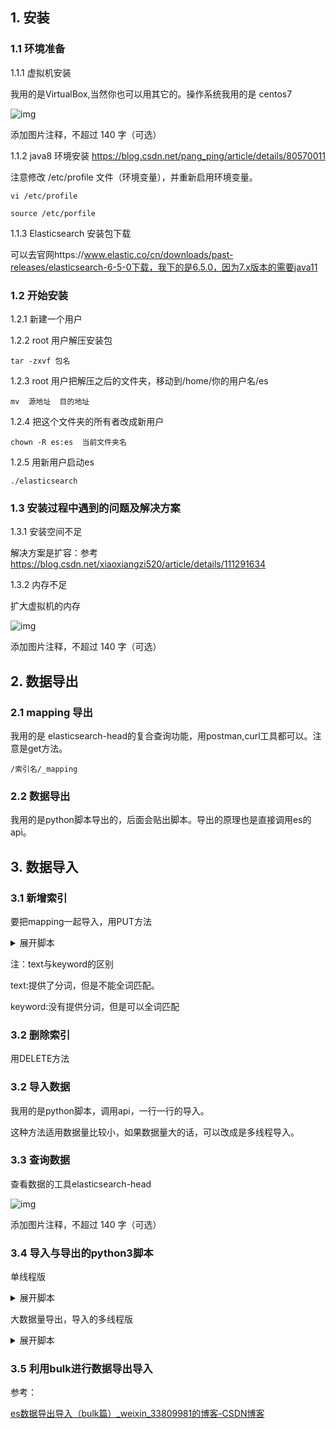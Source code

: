 ## 1. 安装

### 1.1 环境准备

1.1.1 虚拟机安装

我用的是VirtualBox,当然你也可以用其它的。操作系统我用的是 centos7

![img](https://pica.zhimg.com/80/v2-3b4cb6a32c9b743a2072cb06f5735173_720w.jpg?source=d16d100b)





添加图片注释，不超过 140 字（可选）

1.1.2 java8 环境安装 https://blog.csdn.net/pang_ping/article/details/80570011

注意修改 /etc/profile 文件（环境变量），并重新启用环境变量。

```
vi /etc/profile

source /etc/porfile
```

1.1.3 Elasticsearch 安装包下载

可以去官网https://www.elastic.co/cn/downloads/past-releases/elasticsearch-6-5-0下载，我下的是6.5.0，因为7.x版本的需要java11

### 1.2 开始安装

1.2.1 新建一个用户

1.2.2 root 用户解压安装包

```
tar -zxvf 包名
```

1.2.3 root 用户把解压之后的文件夹，移动到/home/你的用户名/es

```
mv  源地址  目的地址
```

1.2.4 把这个文件夹的所有者改成新用户

```
chown -R es:es  当前文件夹名
```

1.2.5 用新用户启动es

```
./elasticsearch
```

### 1.3 安装过程中遇到的问题及解决方案

1.3.1 安装空间不足

解决方案是扩容：参考 https://blog.csdn.net/xiaoxiangzi520/article/details/111291634

1.3.2 内存不足

扩大虚拟机的内存

![img](https://pica.zhimg.com/80/v2-8c0ca4e957430186d1cbd366b84eadfb_720w.jpg?source=d16d100b)





添加图片注释，不超过 140 字（可选）

## 2. 数据导出

### 2.1 mapping 导出

我用的是  elasticsearch-head的复合查询功能，用postman,curl工具都可以。注意是get方法。

```
/索引名/_mapping
```

### 2.2 数据导出

我用的是python脚本导出的，后面会贴出脚本。导出的原理也是直接调用es的api。

## 3. 数据导入

### 3.1 新增索引

要把mapping一起导入，用PUT方法
<details>
<summary>展开脚本</summary>
<pre><code>
/索引名

{
  "mappings": {
    "tbtp_exam_people_rel": {
      "properties": {
        "@timestamp": {
          "type": "date"
        },
        "@version": {
          "type": "text",
          "fields": {
            "keyword": {
              "type": "keyword",
              "ignore_above": 256
            }
          }
        },
        "client_id": {
          "type": "keyword"
        },
        "course_durations": {
          "type": "double"
        },
        "course_hours": {
          "type": "double"
        },
        "del": {
          "type": "keyword"
        },
        "exam_count": {
          "type": "text"
        },
        "exam_id": {
          "type": "keyword"
        },
        "exam_name": {
          "type": "text",
          "fields": {
            "keyword": {
              "type": "keyword",
              "ignore_above": 256
            }
          }
        },
        "exam_time": {
          "type": "date",
          "format": "yyyy-MM-dd HH:mm:ss"
        },
        "hash": {
          "type": "keyword"
        },
        "id": {
          "type": "keyword"
        },
        "org_id": {
          "type": "text",
          "fields": {
            "keyword": {
              "type": "keyword",
              "ignore_above": 256
            }
          }
        },
        "playback_progress": {
          "type": "integer"
        },
        "query": {
          "properties": {
            "match_all": {
              "type": "object"
            }
          }
        },
        "real_name": {
          "type": "text"
        },
        "reserve_field1": {
          "type": "keyword"
        },
        "reserve_field2": {
          "type": "keyword"
        },
        "reserve_field3": {
          "type": "keyword"
        },
        "score": {
          "type": "double"
        },
        "source_client": {
          "type": "text"
        },
        "source_sys": {
          "type": "keyword"
        },
        "use_time": {
          "type": "integer",
          "index": false
        },
        "user_0826": {
          "type": "double"
        },
        "user_name": {
          "type": "text"
        },
        "year": {
          "type": "long"
        }
      }
    }
  }
}
</code></pre>
</details>

注：text与keyword的区别

text:提供了分词，但是不能全词匹配。

keyword:没有提供分词，但是可以全词匹配

### 3.2 删除索引

用DELETE方法

### 3.2 导入数据

我用的是python脚本，调用api，一行一行的导入。

这种方法适用数据量比较小，如果数据量大的话，可以改成是多线程导入。

### 3.3 查询数据

查看数据的工具elasticsearch-head

![img](https://pica.zhimg.com/80/v2-91bad32d8ae9f6bd5d8ce634627aa81c_720w.jpg?source=d16d100b)





添加图片注释，不超过 140 字（可选）

### 3.4 导入与导出的python3脚本

单线程版
<details>
<summary>展开脚本</summary>
<pre><code>
import json
import os
import sys
import time
import urllib.request

class exportEsData():
    size = 10000
    dirs = "C:\\Users\\abc\\Desktop\\es导入导出\\"  #保存数据的目录
    def __init__(self, url, index, type):
        self.url = url + "/" + index + "/" + type + "/_search"
        self.index = index
        self.type = type

    def exportData(self):
        print("export data begin...")
        begin = time.time()
        try:
            os.remove(self.dirs + self.index + "_" + self.type + ".json")
        except:
            fp = open(self.dirs + self.index + "_" + self.type + ".json", 'w', encoding='utf-8')
        msg = urllib.request.urlopen(self.url).read()
        print(msg)
        obj = json.loads(msg)
        num = obj["hits"]["total"]
        start = 0
        end = int(num / self.size) + 1
        while (start < end):
            msg = urllib.request.urlopen(self.url + "?from=" + str(start * self.size) + "&size=" + str(self.size)).read()
            self.writeFile(msg)
            start = start + 1
        print("export data end!!!\n\t total consuming time:" + str(time.time() - begin) + "s")

    def writeFile(self, msg):
        obj = json.loads(msg)
        vals = obj["hits"]["hits"]
        try:
            f = open(self.dirs+self.index + "_" + self.type + ".json", "a", encoding='utf-8')
            for val in vals:
                a = json.dumps(val["_source"], ensure_ascii=False)
                f.write(a + "\n")
        finally:
            f.flush()
            f.close()


class importEsData():
    dirs = "C:\\Users\\adb\\Desktop\\es导入导出\\"
    def __init__(self, url, index, type):
        self.url = url + "/" + index + "/" + type
        self.index = index
        self.type = type

    def importData(self):
        print("import data begin...")
        begin = time.time()
        try:
            f = open(self.dirs+self.index + "_" + self.type + ".json", "r",encoding='utf-8')
            i = 0
            for line in f:
                i = i + 1
                print(i)
                self.post(line.encode("utf-8"))
        finally:
            f.close()
        print("import data end!!!\n\t total consuming time:" + str(time.time() - begin) + "s")

    def post(self, data):
        req = urllib.request.Request(self.url, data, {"Content-Type": "application/json; charset=UTF-8"})
        urllib.request.urlopen(req)


if __name__ == '__main__':
    index = "****" #索引名
    type = "***"  
    exportEsData("http://*****:9200", index, type).exportData()  #导出数据
    
    importEsData("http://****:9200", index, type).importData()  #导入数据
</code></pre>
</details>


大数据量导出，导入的多线程版
<details>
<summary>展开脚本</summary>
<pre><code>
import json
import threading
import time
import urllib.request
from pip._vendor import requests
from concurrent.futures import ThreadPoolExecutor

def get_all_es_data(host,index,type):
    dirs = "C:\\Users\\**\\Desktop\\es导入导出\\"
    query = {}
    host = host + "/"
    i = 0
    # 每次取的数据量
    size = 10000
    scroll_id = None
    try:
        while size == 10000:
            if not scroll_id:
                query["size"] = size
                curr_url = host+index+"/"+type+"/" + '_search?scroll=1m'
                response = requests.post(curr_url, json.dumps(query), headers={'content-type': 'application/json'})
            else:
                curr_url = host + '_search/scroll?scroll=1m&scroll_id=' + scroll_id
                response = requests.get(curr_url)
            if response:
                response = json.loads(response.text)
                scroll_id = response['_scroll_id']
                response_data = [doc["_source"] for doc in response['hits']['hits']]
                size = len(response_data)
                print("import data begin..."+str(size))
                try:
                    f = open(dirs + index + "_" + type + "_"+str(i)+".json", "a", encoding='utf-8')
                    for val in response_data:
                        a = json.dumps(val, ensure_ascii=False)
                        f.write(a + "\n")
                    i = i + 1
                finally:
                    f.flush()
                    f.close()

    except Exception as err:
        pass
class myThread (threading.Thread):
    def __init__(self, name,host,index,type):
        threading.Thread.__init__(self)
        self.name = name
        self.host = host
        self.index = index
        self.type = type
    def run(self):
        importEsData(self.host, self.index, self.type,self.name).importData()

class importEsData():
    dirs = "C:\\Users\\**\\Desktop\\es导入导出\\"
    def __init__(self, url, index, type, name):
        self.url = url + "/" + index + "/" + type
        self.index = index
        self.type = type
        self.name = name

    def importData(self):
        print("import data begin...")
        begin = time.time()
        try:
            f = open(self.dirs+self.index + "_" + self.type + "_" + self.name +".json", "r",encoding='utf-8')
            i = 0
            for line in f:
                i = i + 1
                print("tread"+self.name+"--------"+str(i)+"\n")
                self.post(line.encode("utf-8"))
        finally:
            f.close()
        print("import data end!!!\n\t total consuming time:" + str(time.time() - begin) + "s")

    def post(self, data):
        req = urllib.request.Request(self.url, data, {"Content-Type": "application/json; charset=UTF-8"})
        urllib.request.urlopen(req)

if __name__ == '__main__':
    index = "****"
    type = "***"
    host = "http://***:9200"
    # host = "http://***:9200"
    # thread0 = myThread(0,host,index,type)
    # thread1 = myThread(1,host,index,type)
    # thread0.start()
    # thread1.start()
    # thread0.join()
    # thread1.join()
    # get_all_es_data(host,index,type)

    thread_pool = ThreadPoolExecutor(100)
    futures = []
    for i in range(68):
        thread = myThread(i,host,index,type)
        # sumit(方法名，参数)
        future1 = thread_pool.submit(thread.run)
        futures.append(future1)


    def get_call_back(future):
        # 监听任务执行结果，当前线程一直阻塞知道有结果，但是不阻塞主线程
        print(future.result())


    for future in futures:
        # 添加监听
        future.add_done_callback(get_call_back)

    print('main thread')
    thread_pool.shutdown()
</code></pre>
</details>

### 3.5 利用bulk进行数据导出导入

参考：

[es数据导出导入（bulk篇）_weixin_33809981的博客-CSDN博客](https://blog.csdn.net/weixin_33809981/article/details/91537155)